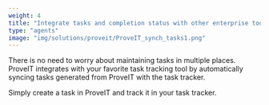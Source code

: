 ```yaml
---
weight: 4
title: "Integrate tasks and completion status with other enterprise tools"
type: "agents"
image: "img/solutions/proveit/ProveIT_synch_tasks1.png"
---
```

There is no need to worry about maintaining tasks in multiple places. ProveIT integrates with your favorite task tracking tool by automatically syncing tasks generated from ProveIT with the task tracker.

Simply create a task in ProveIT and track it in your task tracker.